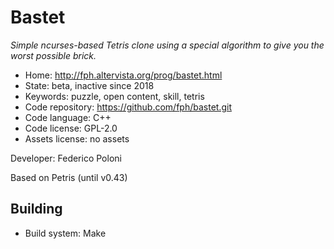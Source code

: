 # Bastet

_Simple ncurses-based Tetris clone using a special algorithm to give you the worst possible brick._

- Home: http://fph.altervista.org/prog/bastet.html
- State: beta, inactive since 2018
- Keywords: puzzle, open content, skill, tetris
- Code repository: https://github.com/fph/bastet.git
- Code language: C++
- Code license: GPL-2.0
- Assets license: no assets

Developer: Federico Poloni

Based on Petris (until v0.43)

## Building

- Build system: Make
